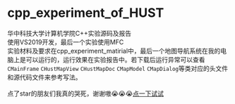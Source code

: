# cpp_experiment_of_HUST
华中科技大学计算机学院C++实验源码及报告<br>
使用VS2019开发，最后一个实验使用MFC<br>
实验材料及要求在cpp_experiment_matirial中，最后一个地图导航系统在我的电脑上是可以运行的，运行效果在实验报告中。若下载后运行异常可以查看`CMainFrame` `CHustMapView` `CHustMapDoc` `CMapModel` `CMapDialog`等类对应的头文件和源代码文件来参考写法。<br/><br/>
点了star的朋友们我真的哭死，谢谢嗷😭😭😭[点一下试试](https://www.bilibili.com/video/BV1wg411G7bm)
